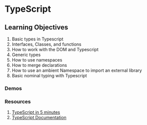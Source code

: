 # TypeScript

## Learning Objectives
1. Basic types in Typescript
2. Interfaces, Classes, and functions
3. How to work with the DOM and Typescript
4. Generic types
5. How to use namespaces
6. How to merge declarations
7. How to use an ambient Namespace to import an external library
8. Basic nominal typing with Typescript


### Demos

### Resources
1. [TypeScript in 5 minutes](https://www.typescriptlang.org/docs/handbook/typescript-in-5-minutes.html)
2. [TypeScript Documentation](https://www.typescriptlang.org/docs/handbook/basic-types.html)